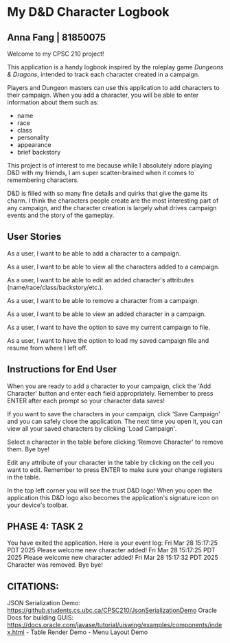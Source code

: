 # My D&D Character Logbook

## Anna Fang | 81850075

Welcome to my CPSC 210 project!

This application is a handy logbook inspired by the roleplay game
*Dungeons & Dragons*, intended to track each character created in a campaign.

Players and Dungeon masters can use this application to add characters to their campaign.
When you add a character, you will be able to enter information about them such as:

- name
- race
- class
- personality
- appearance
- brief backstory

This project is of interest to me because while I absolutely adore
playing D&D with my friends, I am super scatter-brained when it comes
to remembering characters.

D&D is filled with so many fine details and quirks that give the game
its charm. I think the characters people create are the most interesting
part of any campaign, and the character creation is largely what drives
campaign events and the story of the gameplay.

## User Stories

As a user, I want to be able to add a character to a campaign.

As a user, I want to be able to view all the characters added to a campaign.

As a user, I want to be able to edit an added character's attributes
(name/race/class/backstory/etc.).

As a user, I want to be able to remove a character from a campaign.

As a user, I want to be able to view an added character in a campaign.

As a user, I want to have the option to save my current campaign to file.

As a user, I want to have the option to load my saved campaign file and resume from where I left off.

## Instructions for End User
When you are ready to add a character to your campaign, click the 'Add Character' button and enter each field
appropriately. Remember to press ENTER after each prompt so your character data saves!

If you want to save the characters in your campaign, click 'Save Campaign' and you can safely close the application.
The next time you open it, you can view all your saved characters by clicking 'Load Campaign'.

Select a character in the table before clicking 'Remove Character' to remove them. Bye bye!

Edit any attribute of your character in the table by clicking on the cell you want to edit. Remember to press ENTER
to make sure your change registers in the table.

In the top left corner you will see the trust D&D logo! When you open the application this D&D logo also becomes
the application's signature icon on your device's toolbar.

## PHASE 4: TASK 2
You have exited the application. Here is your event log:
Fri Mar 28 15:17:25 PDT 2025
Please welcome new character added!
Fri Mar 28 15:17:25 PDT 2025
Please welcome new character added!
Fri Mar 28 15:17:32 PDT 2025
Character was removed. Bye bye!


## CITATIONS:
JSON Serialization Demo: https://github.students.cs.ubc.ca/CPSC210/JsonSerializationDemo
Oracle Docs for building GUIS: https://docs.oracle.com/javase/tutorial/uiswing/examples/components/index.html
    - Table Render Demo
    - Menu Layout Demo
